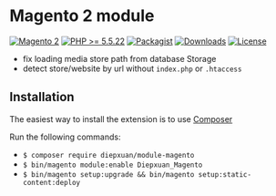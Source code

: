 Magento 2 module
==================
[![Magento 2](https://img.shields.io/badge/Magento-%3E=2.4-blue.svg)](https://github.com/magento/magento2)
[![PHP >= 5.5.22](https://img.shields.io/badge/PHP-%3E=5.6.5-blue.svg)](https://packagist.org/packages/diepxuan/module-magento)
[![Packagist](https://img.shields.io/packagist/v/diepxuan/module-magento)](https://packagist.org/packages/diepxuan/module-magento)
[![Downloads](https://img.shields.io/packagist/dt/diepxuan/module-magento)](https://packagist.org/packages/diepxuan/module-magento)
[![License](https://img.shields.io/packagist/l/diepxuan/module-magento)](https://packagist.org/packages/diepxuan/module-magento)

* fix loading media store path from database Storage
* detect store/website by url without ```index.php``` or ```.htaccess```

Installation
------------

The easiest way to install the extension is to use [Composer](https://getcomposer.org/)

Run the following commands:

- ```$ composer require diepxuan/module-magento```
- ```$ bin/magento module:enable Diepxuan_Magento```
- ```$ bin/magento setup:upgrade && bin/magento setup:static-content:deploy```
